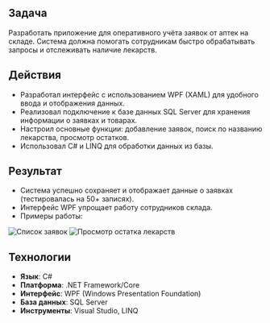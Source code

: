 ## Задача
Разработать приложение для оперативного учёта заявок от аптек на складе. Система должна помогать сотрудникам быстро обрабатывать запросы и отслеживать наличие лекарств.

## Действия
- Разработал интерфейс с использованием WPF (XAML) для удобного ввода и отображения данных.  
- Реализовал подключение к базе данных SQL Server для хранения информации о заявках и товарах.  
- Настроил основные функции: добавление заявок, поиск по названию лекарства, просмотр остатков.  
- Использовал C# и LINQ для обработки данных из базы.

## Результат
- Система успешно сохраняет и отображает данные о заявках (тестировалась на 50+ записях).  
- Интерфейс WPF упрощает работу сотрудников склада.  
- Примеры работы:

![Список заявок](https://github.com/user-attachments/assets/8cc6232f-35ec-476a-8ab9-ec247e88a55a)
![Просмотр остатка лекарств](https://github.com/user-attachments/assets/4f69eb65-c896-41b0-b6c3-6e8d86646856)

## Технологии
- **Язык**: C#  
- **Платформа**: .NET Framework/Core  
- **Интерфейс**: WPF (Windows Presentation Foundation)  
- **База данных**: SQL Server  
- **Инструменты**: Visual Studio, LINQ
